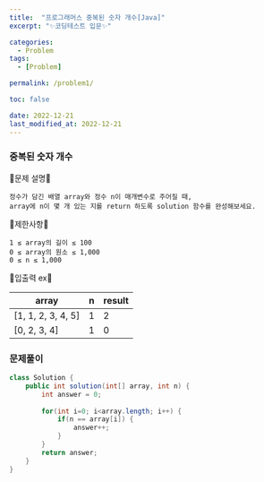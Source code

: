 ```yaml
---
title:  "프로그래머스 중복된 숫자 개수[Java]"
excerpt: "✨코딩테스트 입문✨"

categories:
  - Problem
tags:
  - [Problem]

permalink: /problem1/

toc: false

date: 2022-12-21
last_modified_at: 2022-12-21
---
```

### 중복된 숫자 개수

💫문제 설명💫

```
정수가 담긴 배열 array와 정수 n이 매개변수로 주어질 때, 
array에 n이 몇 개 있는 지를 return 하도록 solution 함수를 완성해보세요.
```
💫제한사항💫

```
1 ≤ array의 길이 ≤ 100
0 ≤ array의 원소 ≤ 1,000
0 ≤ n ≤ 1,000
```

💫입출력 ex💫

|array|n|result|
|------|---|---|
|[1, 1, 2, 3, 4, 5]|1|2|
|[0, 2, 3, 4]|1|0|


### 문제풀이

```java
class Solution {
    public int solution(int[] array, int n) {
        int answer = 0;
        
        for(int i=0; i<array.length; i++) {
            if(n == array[i]) {
                answer++;
            }
        }
        return answer;
    }
}
```

